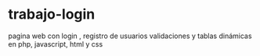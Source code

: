 # trabajo-login
 pagina web con login , registro de usuarios validaciones y tablas dinámicas en php, javascript, html y css
